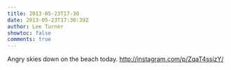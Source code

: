 ```yaml
---
title: 2013-05-23T17-30
date: 2013-05-23T17:30:39Z
author: Lee Turner
showtoc: false
comments: true
---
```


Angry skies down on the beach today. http://instagram.com/p/ZqaT4ssizY/

